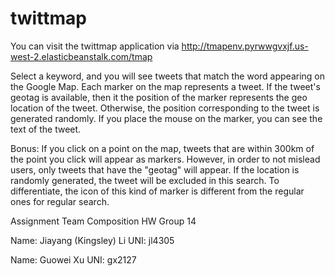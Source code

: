 # twittmap
You can visit the twittmap application via
http://tmapenv.pyrwwgvxjf.us-west-2.elasticbeanstalk.com/tmap

Select a keyword, and you will see tweets that match the word appearing on the Google Map.
Each marker on the map represents a tweet.
If the tweet's geotag is available, then it the position of the marker represents the geo location of the tweet.
Otherwise, the position corresponding to the tweet is generated randomly.
If you place the mouse on the marker, you can see the text of the tweet.

Bonus:
If you click on a point on the map, tweets that are within 300km of the point you click will appear as markers.
However, in order to not mislead users, only tweets that have the "geotag" will appear. If the location is randomly generated, the tweet will be excluded in this search.
To differentiate, the icon of this kind of marker is different from the regular ones for regular search.

Assignment Team Composition
HW Group 14

Name: Jiayang (Kingsley) Li
UNI: jl4305

Name: Guowei Xu
UNI: gx2127

